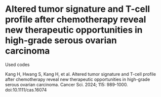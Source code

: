 # Altered tumor signature and T-cell profile after chemotherapy reveal new therapeutic opportunities in high-grade serous ovarian carcinoma 
Used codes

Kang H, Hwang S, Kang H, et al. Altered tumor signature and T-cell profile after chemotherapy reveal new therapeutic opportunities in high-grade serous ovarian carcinoma. Cancer Sci. 2024; 115: 989-1000. doi:10.1111/cas.16074
